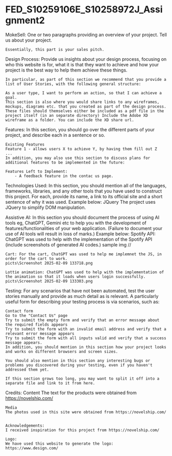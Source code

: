 # FED_S10259106E_S10258972J_Assignment2

MokeSell:
    One or two paragraphs providing an overview of your project. Tell us about your project.

    Essentially, this part is your sales pitch.



Design Process:
    Provide us insights about your design process, focusing on who this website is for, what it is that they want to achieve and how your project is the best way to help them achieve these things.

    In particular, as part of this section we recommend that you provide a list of User Stories, with the following general structure:

    As a user type, I want to perform an action, so that I can achieve a goal.
    This section is also where you would share links to any wireframes, mockups, diagrams etc. that you created as part of the design process. These files should themselves either be included as a pdf file in the project itself (in an separate directory) Include the Adobe XD wireframe as a folder. You can include the XD share url.



Features:
    In this section, you should go over the different parts of your project, and describe each in a sentence or so.

    Existing Features
    Feature 1 - allows users X to achieve Y, by having them fill out Z
    ...
    In addition, you may also use this section to discuss plans for additional features to be implemented in the future:

    Features Left to Implement:
        - A feedback feature in the contac us page.



Technologies Used:
    In this section, you should mention all of the languages, frameworks, libraries, and any other tools that you have used to construct this project. For each, provide its name, a link to its official site and a short sentence of why it was used. Example below:
    JQuery
    The project uses JQuery to simplify DOM manipulation.

 

Assistive AI:
    In this section you should document the process of using AI tools eg, ChatGPT, Gemini etc to help you with the development of features/functionalities of your web application. (Failure to document your use of AI tools will result in loss of marks.) Example below:
    Spotify API: ChatGPT was used to help with the implementation of the Spotify API (include screenshots of generated AI codes.)
    sample img
    //

    Cart: For the cart, ChatGPT was used to help me implemnet the JS, in order for the cart to work.
    picts\Screenshot 2025-02-09 133718.png

    Lottie animation: ChatGPT was used to help with the implementation of the animation so that it loads when users login successfully.
    picts\Screenshot 2025-02-09 133303.png



Testing:
    For any scenarios that have not been automated, test the user stories manually and provide as much detail as is relevant. A particularly useful form for describing your testing process is via scenarios, such as:

    Contact form
    Go to the "Contact Us" page
    Try to submit the empty form and verify that an error message about the required fields appears
    Try to submit the form with an invalid email address and verify that a relevant error message appears
    Try to submit the form with all inputs valid and verify that a success message appears.
    In addition, you should mention in this section how your project looks and works on different browsers and screen sizes.

    You should also mention in this section any interesting bugs or problems you discovered during your testing, even if you haven't addressed them yet.

    If this section grows too long, you may want to split it off into a separate file and link to it from here.



Credits:
    Content
    The text for the products were obtained from https://novelship.com/


    Media
    The photos used in this site were obtained from https://novelship.com/


    Acknowledgements:
    I received inspiration for this project from https://novelship.com/

    Logo:
    We have used this website to generate the logo: https://www.design.com/